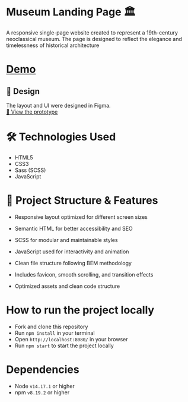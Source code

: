 # Museum Landing Page 🏛️

A responsive single-page website created to represent a 19th-century neoclassical museum. The page is designed to reflect the elegance and timelessness of historical architecture
# [Demo](https://zykhor-andrii.github.io/Museum-landing/)

## 🎨 Design

The layout and UI were designed in Figma.  
[🔗 View the prototype](https://www.figma.com/design/HL3XGt5ZatvJoYBhOaWY5x/museum-prototype?node-id=323-1957&p=f&t=X56ghP6OiTJXWwly-0)

# 🛠️ Technologies Used

- HTML5
- CSS3
- Sass (SCSS)
- JavaScript

# 📐 Project Structure & Features

- Responsive layout optimized for different screen sizes

- Semantic HTML for better accessibility and SEO

- SCSS for modular and maintainable styles

- JavaScript used for interactivity and animation

- Clean file structure following BEM methodology

- Includes favicon, smooth scrolling, and transition effects

- Optimized assets and clean code structure

# How to run the project locally

- Fork and clone this repository
- Run `npm install` in your terminal
- Open `http://localhost:8080/` in your browser
- Run `npm start` to start the project locally

# Dependencies

- Node `v14.17.1` or higher
- npm `v8.19.2` or higher
